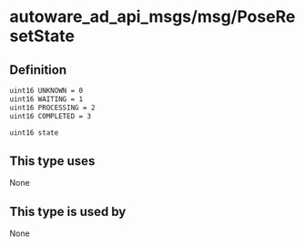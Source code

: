# autoware_ad_api_msgs/msg/PoseResetState

## Definition

```txt
uint16 UNKNOWN = 0
uint16 WAITING = 1
uint16 PROCESSING = 2
uint16 COMPLETED = 3

uint16 state
```

## This type uses

None

## This type is used by

None
